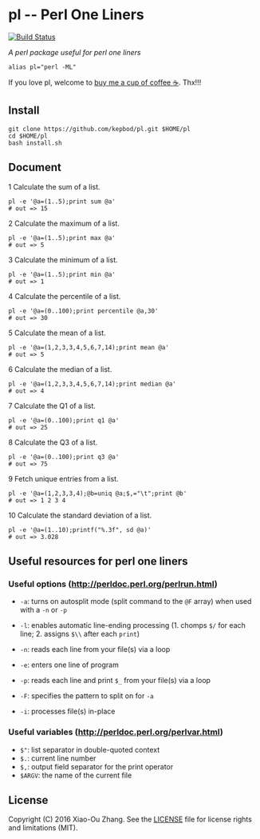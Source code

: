 # pl -- Perl One Liners

[![Build Status](https://travis-ci.org/kepbod/pl.svg?branch=master)](https://travis-ci.org/kepbod/pl)

*A perl package useful for perl one liners*

```
alias pl="perl -ML"
```

If you love pl, welcome to [buy me a cup of coffee :coffee:](https://www.paypal.me/kepbod). Thx!!!


## Install

```
git clone https://github.com/kepbod/pl.git $HOME/pl
cd $HOME/pl
bash install.sh
```

## Document

1 Calculate the sum of a list.
```
pl -e '@a=(1..5);print sum @a'
# out => 15
```

2 Calculate the maximum of a list.
```
pl -e '@a=(1..5);print max @a'
# out => 5
```

3 Calculate the minimum of a list.
```
pl -e '@a=(1..5);print min @a'
# out => 1
```

4 Calculate the percentile of a list.
```
pl -e '@a=(0..100);print percentile @a,30'
# out => 30
```

5 Calculate the mean of a list.
```
pl -e '@a=(1,2,3,3,4,5,6,7,14);print mean @a'
# out => 5
```

6 Calculate the median of a list.
```
pl -e '@a=(1,2,3,3,4,5,6,7,14);print median @a'
# out => 4
```

7 Calculate the Q1 of a list.
```
pl -e '@a=(0..100);print q1 @a'
# out => 25
```

8 Calculate the Q3 of a list.
```
pl -e '@a=(0..100);print q3 @a'
# out => 75
```

9 Fetch unique entries from a list.
```
pl -e '@a=(1,2,3,3,4);@b=uniq @a;$,="\t";print @b'
# out => 1 2 3 4
```

10 Calculate the standard deviation of a list.
```
pl -e '@a=(1..10);printf("%.3f", sd @a)'
# out => 3.028
```

## Useful resources for perl one liners

### Useful options (http://perldoc.perl.org/perlrun.html)

* `-a`: turns on autosplit mode (split command to the `@F` array) when used with a `-n` or `-p`
* `-l`: enables automatic line-ending processing (1. chomps `$/` for each line; 2. assigns `$\\` after each `print`)
* `-n`: reads each line from your file(s) via a loop
* `-e`: enters one line of program

* `-p`: reads each line and print `$_` from your file(s) via a loop
* `-F`: specifies the pattern to split on for `-a`
* `-i`: processes file(s) in-place

### Useful variables (http://perldoc.perl.org/perlvar.html)

* `$"`: list separator in double-quoted context
* `$.`: current line number
* `$,`: output field separator for the print operator
* `$ARGV`: the name of the current file

## License
Copyright (C) 2016 Xiao-Ou Zhang. See the [LICENSE](https://github.com/kepbod/pl/blob/master/LICENSE) file for license rights and limitations (MIT).
